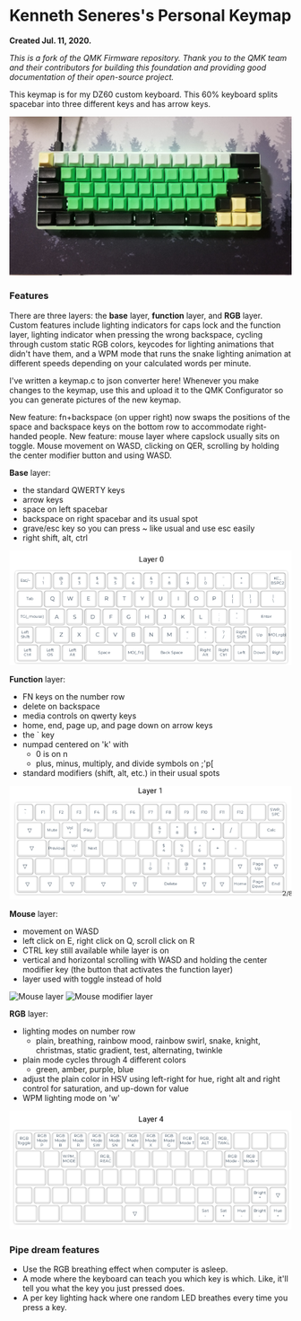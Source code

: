 # Kenneth Seneres's Personal Keymap

**Created Jul. 11, 2020.**

*This is a fork of the QMK Firmware repository. Thank you to the QMK team and their contributors for building this foundation and providing good documentation of their open-source project.*

This keymap is for my DZ60 custom keyboard. This 60% keyboard splits spacebar into three different keys and has arrow keys.

![The keyboard](pictures/keyboard.jpg)

### Features

There are three layers: the **base** layer, **function** layer, and **RGB** layer. Custom features include lighting indicators for caps lock and the function layer, lighting indicator when pressing the wrong backspace, cycling through custom static RGB colors, keycodes for lighting animations that didn't have them, and a WPM mode that runs the snake lighting animation at different speeds depending on your calculated words per minute.

I've written a keymap.c to json converter here! Whenever you make changes to the keymap, use this and upload it to the QMK Configurator so you can generate pictures of the new keymap.

New feature: fn+backspace (on upper right) now swaps the positions of the space and backspace keys on the bottom row to accommodate right-handed people.
New feature: mouse layer where capslock usually sits on toggle. Mouse movement on WASD, clicking on QER, scrolling by holding the center modifier button and using WASD.

**Base** layer:
 - the standard QWERTY keys
 - arrow keys
 - space on left spacebar
 - backspace on right spacebar and its usual spot
 - grave/esc key so you can press ~ like usual and use esc easily
 - right shift, alt, ctrl
 
![Base layer](pictures/keymap_base.png)
 
**Function** layer:
 - FN keys on the number row
 - delete on backspace
 - media controls on qwerty keys
 - home, end, page up, and page down on arrow keys
 - the ` key
 - numpad centered on 'k' with
    - 0 is on n
    - plus, minus, multiply, and divide symbols on ;'p[ 
 - standard modifiers (shift, alt, etc.) in their usual spots
 
![Function layer](pictures/keymap_fn.png)

**Mouse** layer:
 - movement on WASD
 - left click on E, right click on Q, scroll click on R
 - CTRL key still available while layer is on
 - vertical and horizontal scrolling with WASD and holding the center modifier key (the button that activates the function layer)
 - layer used with toggle instead of hold

![Mouse layer](pictures/keymap_mouse.png)
![Mouse modifier layer](pictures/keymap_mouse_mod.png)

**RGB** layer: 
 - lighting modes on number row
    - plain, breathing, rainbow mood, rainbow swirl, snake, knight,
     christmas, static gradient, test, alternating, twinkle
 - plain mode cycles through 4 different colors
    - green, amber, purple, blue
 - adjust the plain color in HSV using left-right for hue, right alt and right control for saturation, and up-down for value
 - WPM lighting mode on 'w'
 
![RGB layer](pictures/keymap_rgb.png)

### Pipe dream features
 - Use the RGB breathing effect when computer is asleep.
 - A mode where the keyboard can teach you which key is which. Like, it'll tell you what the key you just pressed does.
 - A per key lighting hack where one random LED breathes every time you press a key.

